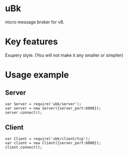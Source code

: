 # uBk

micro message broker for v8.

# Key features
Exupery style.
(You will not make it any smaller or simplier)

# Usage example
## Server
```
var Server = require('ubk/server');
var server = new Server({server_port:6000});
server.connect();

```

## Client
```
var Client = require('ubk/client/tcp');
var client = new Client({server_port:6000});
client.connect();

```
